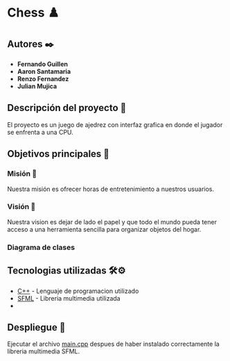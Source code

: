 # Chess ♟️
 
## Autores ✒️
* **Fernando Guillen**
* **Aaron Santamaria** 
* **Renzo Fernandez** 
* **Julian Mujica** 
 
 
## Descripción del proyecto 💬

El proyecto es un juego de ajedrez con interfaz grafica en donde el jugador se enfrenta a una CPU.

 
## Objetivos principales 📜
 
### Misión  📃
 
 
Nuestra misión es ofrecer horas de entretenimiento a nuestros usuarios.

### Visión 👀
 
Nuestra vision es dejar de lado el papel y que todo el mundo pueda tener acceso a una herramienta sencilla para organizar objetos del hogar.

### Diagrama de clases

 
## Tecnologias utilizadas 🛠️⚙️
 
* [C++](https://devdocs.io/cpp/) - Lenguaje de programacion utilizado
* [SFML](https://www.sfml-dev.org/index.php) - Libreria multimedia utilizada
* 
 
 
## Despliegue 💨
 
Ejecutar el archivo [main.cpp](https://github.com/CS1103/proyecto-final-grupo_juego_ajedrez/blob/main/main.cpp) despues de haber instalado correctamente la libreria multimedia SFML.
 
 



